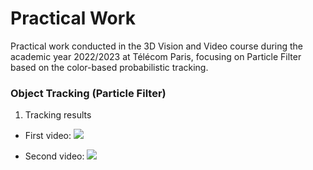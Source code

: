 # Practical Work

Practical work conducted in the 3D Vision and Video course during the academic year 2022/2023 at Télécom Paris, focusing on Particle Filter based on the color-based probabilistic tracking.

### Object Tracking (Particle Filter)

1. Tracking results
- First video:
![](https://github.com/arturpescador/particle-filter-object-tracking/blob/main/output/video.gif)


- Second video:
![](https://github.com/arturpescador/particle-filter-object-tracking/blob/main/output/video1.gif)